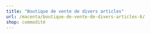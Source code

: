```yaml
---
title: "Boutique de vente de divers articles"
url: /macenta/boutique-de-vente-de-divers-articles-6/
shop: commodité
---
```


